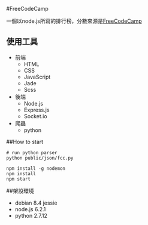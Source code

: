 #FreeCodeCamp

一個以node.js所寫的排行榜，分數來源是<a href="https://www.freecodecamp.com" target="_blank">FreeCodeCamp</a>

## 使用工具
* 前端
  * HTML
  * CSS
  * JavaScript
  * Jade
  * Scss
* 後端
  * Node.js 
  * Express.js
  * Socket.io
* 爬蟲
  * python

##How to start
```
# run python parser
python public/json/fcc.py

npm install -g nodemon
npm install
npm start
```

##架設環境
* debian 8.4 jessie
* node.js 6.2.1
* python 2.7.12